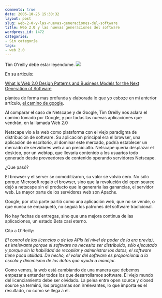 ```yaml
---
comments: true
date: 2005-10-25 15:30:32
layout: post
slug: web-2-0-y-las-nuevas-generaciones-del-software
title: Web 2.0 y las nuevas generaciones del software
wordpress_id: 1472
categories:
- Sin categoría
tags:
- web 2.0
---
```


Tim O'reilly debe estar leyendome. ![](http://replay.waybackmachine.org/20060211180339im_/http://www.lnds.net/mt-static/plugins/Ajaxify/tinymce/jscripts/tiny_mce/plugins/emotions/images/smiley-wink.gif)

En su articulo:

[What Is Web 2.0
Design Patterns and Business Models for the Next Generation of Software](http://replay.waybackmachine.org/20060211180339/http://www.oreillynet.com/pub/a/oreilly/tim/news/2005/09/30/what-is-web-20.html)

plantea de forma mas profunda y elaborada lo que yo esboze en mi anterior artículo, [el camino de google](http://replay.waybackmachine.org/20060211180339/http://www.lnds.net/2005/10/el_camino_de_google.html).

Al comparar el caso de Netscape y de Google, Tim Oreilly nos aclara el camino tomado por Google, y por todas las nuevas aplicaciones que vendrán, en la llamada Web 2.0

Netscape vio a la web como plataforma con el viejo paradigma de distribución de software. Su aplicación principal era el browser, una aplicación de escritorio, al dominar este mercado, podría establecer un mercado de servidores web a un precio alto. Netscape queria desplazar el desktop, por un webtop, que llevaria contenido a los usuarios todo generado desde proveedores de contenido operando servidores Netscape.

¿Que pasó?

El browser y el server se comoditizaron, su valor se volvio cero. No sólo porque Microsoft regaló el browser, sino que la revolución del open source dejó a netscape sin el producto que le generaría las ganancias, el servidor web. La mayor parte de los servidores web son Apache.

Google, por otra parte partió como una aplicación web, que no se vende, o que nunca se empaquetó, no seguía los patrones del software tradicional.

No hay fechas de entregas, sino que una mejora continua de las aplicaciones, un estado Beta casi eterno.

Cito a O´Reilly:

_El control de las licencias o de las APIs (el nivel de poder de la era previa), es irrelevante porque el software no necesita ser distribuido, sólo ejecutado y porque sin la habilidad de recopilar y administrar los datos, el software tiene poca utilidad. De hecho, el valor del software es proporcional a la escala y dinamismo de los datos que ayuda a manejar._

Como vemos, la web está cambiando de una manera que debemos empezar a entender todos los que desarrollamos software. El viejo mundo del licenciamiento debe ser olvidado. La pelea entre open source y closed source ya terminó, los programas son irrelevantes, lo que importa es el resultado, no como se llega a el.

